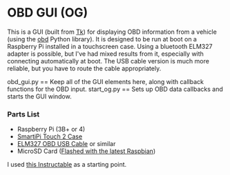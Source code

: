 # OBD GUI (OG)

This is a GUI (built from [Tk](https://wiki.python.org/moin/TkInter)) for displaying OBD information from a vehicle (using the [obd](https://pypi.org/project/obd/) Python library). It is designed to be run at boot on a Raspberry Pi installed in a touchscreen case. Using a bluetooth ELM327 adapter is possible, but I've had mixed results from it, especially with connecting automatically at boot. The USB cable version is much more reliable, but you have to route the cable appropriately.

obd_gui.py  == Keep all of the GUI elements here, along with callback functions for the OBD input.
start_og.py == Sets up OBD data callbacks and starts the GUI window.

### Parts List
- Raspberry Pi (3B+ or 4)
- [SmartiPi Touch 2 Case](https://www.amazon.com/SmartiPi-Touch-Official-Raspberry-Touchscreen/dp/B07WXK38YM/)
- [ELM327 OBD USB Cable](https://www.amazon.com/Scanner-FORScan-Adapter-ELMconfig-Diagnosis/dp/B083FML519/) or similar
- MicroSD Card ([Flashed with the latest Raspbian](https://www.raspberrypi.org/software/operating-systems/))

I used [this Instructable](https://www.instructables.com/OBD-Pi/) as a starting point.